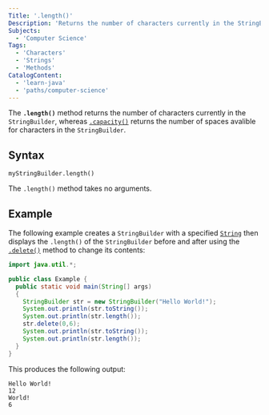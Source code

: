 ```yaml
---
Title: '.length()'
Description: 'Returns the number of characters currently in the StringBuilder.'
Subjects:
  - 'Computer Science'
Tags:
  - 'Characters'
  - 'Strings'
  - 'Methods'
CatalogContent:
  - 'learn-java'
  - 'paths/computer-science'
---
```


The **`.length()`** method returns the number of characters currently in the `StringBuilder`, whereas [`.capacity()`](https://www.codecademy.com/resources/docs/java/stringbuilder/capacity) returns the number of spaces avalible for characters in the `StringBuilder`.

## Syntax

```pseudo
myStringBuilder.length()
```

The `.length()` method takes no arguments.

## Example

The following example creates a `StringBuilder` with a specified [`String`](https://www.codecademy.com/resources/docs/java/strings) then displays the `.length()` of the `StringBuilder` before and after using the [`.delete()`](https://www.codecademy.com/resources/docs/java/stringbuilder/delete) method to change its contents:

```java
import java.util.*;

public class Example {
  public static void main(String[] args)
  {
    StringBuilder str = new StringBuilder("Hello World!");
    System.out.println(str.toString());
    System.out.println(str.length());
    str.delete(0,6);
    System.out.println(str.toString());
    System.out.println(str.length());
  }
}
```

This produces the following output:

```shell
Hello World!
12
World!
6
```
